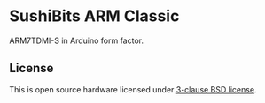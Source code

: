 # SushiBits ARM Classic

ARM7TDMI-S in Arduino form factor.

## License

This is open source hardware licensed under [3-clause BSD license](LICENSE.md).

